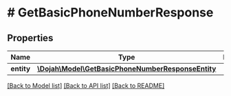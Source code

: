 # # GetBasicPhoneNumberResponse

## Properties

Name | Type | Description | Notes
------------ | ------------- | ------------- | -------------
**entity** | [**\Dojah\Model\GetBasicPhoneNumberResponseEntity**](GetBasicPhoneNumberResponseEntity.md) |  | [optional]

[[Back to Model list]](../../README.md#models) [[Back to API list]](../../README.md#endpoints) [[Back to README]](../../README.md)
